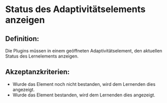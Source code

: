 # Status des Adaptivitätselements anzeigen

## Definition:

Die Plugins müssen in einem geöffneten Adaptivitätselement, den aktuellen Status des Lernelements anzeigen.


## Akzeptanzkriterien:
- Wurde das Element noch nicht bestanden, wird dem Lernenden dies angezeigt.
- Wurde das Element bestanden, wird dem Lernenden dies angezeigt.
